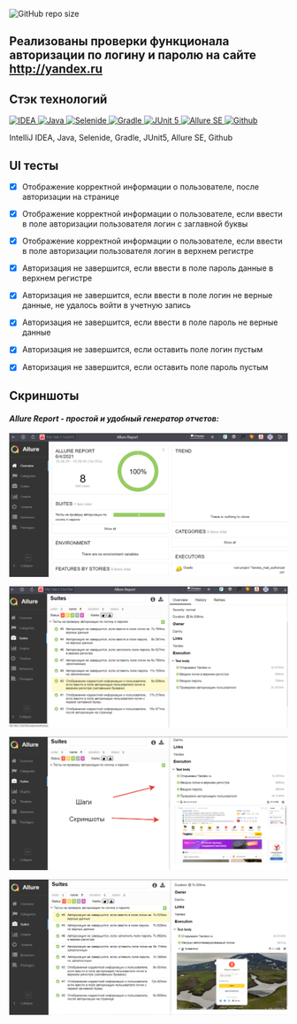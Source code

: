 
![GitHub repo size](https://img.shields.io/github/repo-size/dandreyanov/messaging_lk?style=flat-square)

## Реализованы проверки функционала авторизации по логину и паролю на сайте http://yandex.ru

## Стэк технологий
<a href="https://www.jetbrains.com/idea/">
    <img src="https://starchenkov.pro/qa-guru/img/skills/Intelij_IDEA.svg" width="40" height="40"  alt="IDEA"/>
</a>
<a href="https://www.jetbrains.com/idea/">
    <img src="https://starchenkov.pro/qa-guru/img/skills/Java.svg" width="40" height="40"  alt="Java"/>
</a>
<a href="https://www.jetbrains.com/idea/">
    <img src="https://starchenkov.pro/qa-guru/img/skills/Selenide.svg" width="40" height="40"  alt="Selenide"/>
</a>
<a href="https://www.jetbrains.com/idea/">
    <img src="https://starchenkov.pro/qa-guru/img/skills/Gradle.svg" width="40" height="40"  alt="Gradle"/>
</a>
<a href="https://www.jetbrains.com/idea/">
    <img src="https://starchenkov.pro/qa-guru/img/skills/JUnit5.svg" width="40" height="40"  alt="JUnit 5"/>
</a>
<a href="https://www.jetbrains.com/idea/">
    <img src="https://starchenkov.pro/qa-guru/img/skills/Allure_Report.svg" width="40" height="40"  alt="Allure SE"/>
</a>
<a href="https://www.jetbrains.com/idea/">
    <img src="https://starchenkov.pro/qa-guru/img/skills/Github.svg" width="40" height="40"  alt="Github"/>
</a>

IntelliJ IDEA, Java, Selenide, Gradle, JUnit5, Allure SE, Github


## UI тесты
- [X] Отображение корректной информации о пользователе, после авторизации на странице
- [X] Отображение корректной информации о пользователе, если ввести в поле авторизации пользователя логин с заглавной буквы
- [X] Отображение корректной информации о пользователе, если ввести в поле авторизации пользователя логин в верхнем регистре 
- [X] Авторизация не завершится, если ввести в поле пароль данные в верхнем регистре
- [X] Авторизация не завершится, если ввести в поле логин не верные данные, не удалось войти в учетную запись
- [X] Авторизация не завершится, если ввести в поле пароль не верные данные
- [X] Авторизация не завершится, если оставить поле логин пустым
- [X] Авторизация не завершится, если оставить поле пароль пустым


## Скриншоты
#### *Allure Report - простой и удобный генератор отчетов:*
![selenoid_screenshot](src/test/resources/AllureReportAuth.png)


![selenoid_screenshot](src/test/resources/AllureReportAuthTests.png)


![selenoid_screenshot](src/test/resources/ScreenShotSteps.png)


![selenoid_screenshot](src/test/resources/GeneratedScreen.png)


